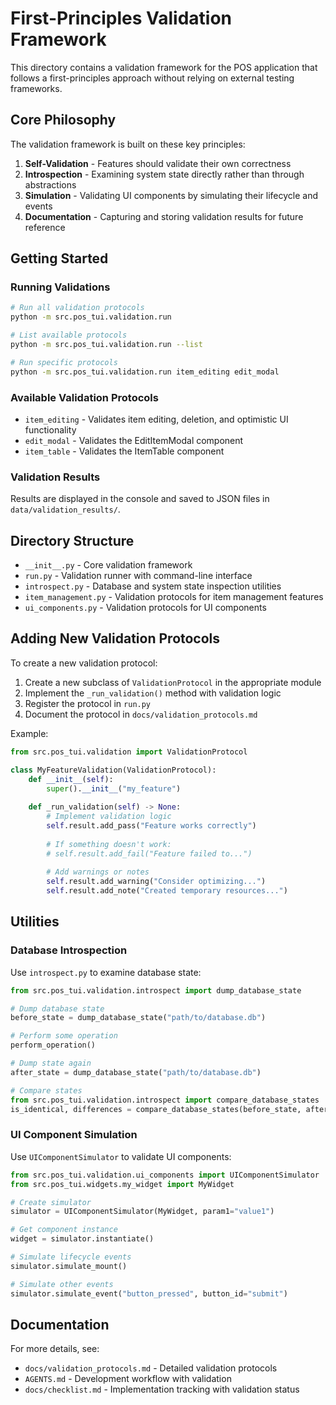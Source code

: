 # First-Principles Validation Framework

This directory contains a validation framework for the POS application that follows a first-principles approach without relying on external testing frameworks.

## Core Philosophy

The validation framework is built on these key principles:

1. **Self-Validation** - Features should validate their own correctness
2. **Introspection** - Examining system state directly rather than through abstractions
3. **Simulation** - Validating UI components by simulating their lifecycle and events
4. **Documentation** - Capturing and storing validation results for future reference

## Getting Started

### Running Validations

```bash
# Run all validation protocols
python -m src.pos_tui.validation.run

# List available protocols
python -m src.pos_tui.validation.run --list

# Run specific protocols
python -m src.pos_tui.validation.run item_editing edit_modal
```

### Available Validation Protocols

- `item_editing` - Validates item editing, deletion, and optimistic UI functionality
- `edit_modal` - Validates the EditItemModal component
- `item_table` - Validates the ItemTable component

### Validation Results

Results are displayed in the console and saved to JSON files in `data/validation_results/`.

## Directory Structure

- `__init__.py` - Core validation framework
- `run.py` - Validation runner with command-line interface
- `introspect.py` - Database and system state inspection utilities
- `item_management.py` - Validation protocols for item management features
- `ui_components.py` - Validation protocols for UI components

## Adding New Validation Protocols

To create a new validation protocol:

1. Create a new subclass of `ValidationProtocol` in the appropriate module
2. Implement the `_run_validation()` method with validation logic
3. Register the protocol in `run.py`
4. Document the protocol in `docs/validation_protocols.md`

Example:

```python
from src.pos_tui.validation import ValidationProtocol

class MyFeatureValidation(ValidationProtocol):
    def __init__(self):
        super().__init__("my_feature")
    
    def _run_validation(self) -> None:
        # Implement validation logic
        self.result.add_pass("Feature works correctly")
        
        # If something doesn't work:
        # self.result.add_fail("Feature failed to...")
        
        # Add warnings or notes
        self.result.add_warning("Consider optimizing...")
        self.result.add_note("Created temporary resources...")
```

## Utilities

### Database Introspection

Use `introspect.py` to examine database state:

```python
from src.pos_tui.validation.introspect import dump_database_state

# Dump database state
before_state = dump_database_state("path/to/database.db")

# Perform some operation
perform_operation()

# Dump state again
after_state = dump_database_state("path/to/database.db")

# Compare states
from src.pos_tui.validation.introspect import compare_database_states
is_identical, differences = compare_database_states(before_state, after_state)
```

### UI Component Simulation

Use `UIComponentSimulator` to validate UI components:

```python
from src.pos_tui.validation.ui_components import UIComponentSimulator
from src.pos_tui.widgets.my_widget import MyWidget

# Create simulator
simulator = UIComponentSimulator(MyWidget, param1="value1")

# Get component instance
widget = simulator.instantiate()

# Simulate lifecycle events
simulator.simulate_mount()

# Simulate other events
simulator.simulate_event("button_pressed", button_id="submit")
```

## Documentation

For more details, see:
- `docs/validation_protocols.md` - Detailed validation protocols
- `AGENTS.md` - Development workflow with validation
- `docs/checklist.md` - Implementation tracking with validation status 